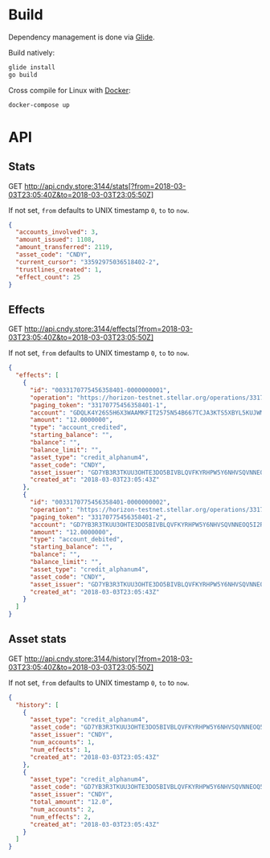 # Build

Dependency management is done via [Glide](https://glide.sh).

Build natively:

```bash
glide install
go build
```

Cross compile for Linux with [Docker](https://docker.com/):

```bash
docker-compose up
```


# API

## Stats

GET http://api.cndy.store:3144/stats[?from=2018-03-03T23:05:40Z&to=2018-03-03T23:05:50Z]

If not set, `from` defaults to UNIX timestamp `0`, `to` to `now`.

```json
{
  "accounts_involved": 3,
  "amount_issued": 1108,
  "amount_transferred": 2119,
  "asset_code": "CNDY",
  "current_cursor": "33592975036518402-2",
  "trustlines_created": 1,
  "effect_count": 25
}
```

## Effects

GET http://api.cndy.store:3144/effects[?from=2018-03-03T23:05:40Z&to=2018-03-03T23:05:50Z]

If not set, `from` defaults to UNIX timestamp `0`, `to` to `now`.

```json
{
  "effects": [
    {
      "id": "0033170775456358401-0000000001",
      "operation": "https://horizon-testnet.stellar.org/operations/33170775456358401",
      "paging_token": "33170775456358401-1",
      "account": "GDQLK4Y26S5H6X3WAAMKFIT2575N54B667TCJA3KTS5XBYL5KUJWMFRM",
      "amount": "12.0000000",
      "type": "account_credited",
      "starting_balance": "",
      "balance": "",
      "balance_limit": "",
      "asset_type": "credit_alphanum4",
      "asset_code": "CNDY",
      "asset_issuer": "GD7YB3R3TKUU3OHTE3DO5BIVBLQVFKYRHPW5Y6NHVSQVNNEOQ5I2RKLU",
      "created_at": "2018-03-03T23:05:43Z"
    },
    {
      "id": "0033170775456358401-0000000002",
      "operation": "https://horizon-testnet.stellar.org/operations/33170775456358401",
      "paging_token": "33170775456358401-2",
      "account": "GD7YB3R3TKUU3OHTE3DO5BIVBLQVFKYRHPW5Y6NHVSQVNNEOQ5I2RKLU",
      "amount": "12.0000000",
      "type": "account_debited",
      "starting_balance": "",
      "balance": "",
      "balance_limit": "",
      "asset_type": "credit_alphanum4",
      "asset_code": "CNDY",
      "asset_issuer": "GD7YB3R3TKUU3OHTE3DO5BIVBLQVFKYRHPW5Y6NHVSQVNNEOQ5I2RKLU",
      "created_at": "2018-03-03T23:05:43Z"
    }
  ]
}
```

## Asset stats

GET http://api.cndy.store:3144/history[?from=2018-03-03T23:05:40Z&to=2018-03-03T23:05:50Z]

If not set, `from` defaults to UNIX timestamp `0`, `to` to `now`.

```json
{
  "history": [
    {
      "asset_type": "credit_alphanum4",
      "asset_code": "GD7YB3R3TKUU3OHTE3DO5BIVBLQVFKYRHPW5Y6NHVSQVNNEOQ5I2RKLU",
      "asset_issuer": "CNDY",
      "num_accounts": 1,
      "num_effects": 1,
      "created_at": "2018-03-03T23:05:43Z"
    },
    {
      "asset_type": "credit_alphanum4",
      "asset_code": "GD7YB3R3TKUU3OHTE3DO5BIVBLQVFKYRHPW5Y6NHVSQVNNEOQ5I2RKLU",
      "asset_issuer": "CNDY",
      "total_amount": "12.0",
      "num_accounts": 2,
      "num_effects": 2,
      "created_at": "2018-03-03T23:05:43Z"
    }
  ]
}
```
